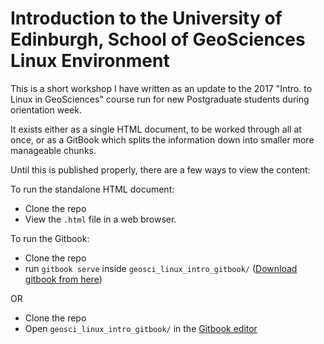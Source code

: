 # Introduction to the University of Edinburgh, School of GeoSciences Linux Environment

This is a short workshop I have written as an update to the 2017 "Intro. to Linux in GeoSciences" course run for new Postgraduate students during orientation week.

It exists either as a single HTML document, to be worked through all at once, or as a GitBook which splits the information down into smaller more manageable chunks.

Until this is published properly, there are a few ways to view the content:

To run the standalone HTML document:
- Clone the repo
- View the `.html` file in a web browser.

To run the Gitbook: 
- Clone the repo 
- run `gitbook serve` inside `geosci_linux_intro_gitbook/` ([Download gitbook from here](https://github.com/GitbookIO/gitbook))

OR

- Clone the repo
- Open `geosci_linux_intro_gitbook/` in the [Gitbook editor](https://www.gitbook.com/editor)



